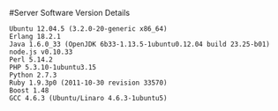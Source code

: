 #Server Software Version Details

    Ubuntu 12.04.5 (3.2.0-20-generic x86_64)
    Erlang 18.2.1
    Java 1.6.0_33 (OpenJDK 6b33-1.13.5-1ubuntu0.12.04 build 23.25-b01)
    node.js v0.10.33
    Perl 5.14.2
    PHP 5.3.10-1ubuntu3.15
    Python 2.7.3
    Ruby 1.9.3p0 (2011-10-30 revision 33570)
    Boost 1.48
    GCC 4.6.3 (Ubuntu/Linaro 4.6.3-1ubuntu5)

